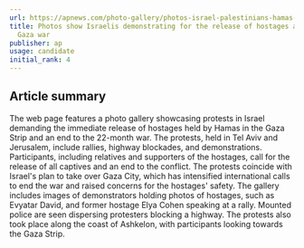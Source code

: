 ```yaml
---
url: https://apnews.com/photo-gallery/photos-israel-palestinians-hamas-protest-hostages-gaza-b024755c7fedd64dcab6c110b2ec1a34
title: Photos show Israelis demonstrating for the release of hostages and ending the
  Gaza war
publisher: ap
usage: candidate
initial_rank: 4
---
```

## Article summary
The web page features a photo gallery showcasing protests in Israel demanding the immediate release of hostages held by Hamas in the Gaza Strip and an end to the 22-month war. The protests, held in Tel Aviv and Jerusalem, include rallies, highway blockades, and demonstrations. Participants, including relatives and supporters of the hostages, call for the release of all captives and an end to the conflict. The protests coincide with Israel's plan to take over Gaza City, which has intensified international calls to end the war and raised concerns for the hostages' safety. The gallery includes images of demonstrators holding photos of hostages, such as Evyatar David, and former hostage Elya Cohen speaking at a rally. Mounted police are seen dispersing protesters blocking a highway. The protests also took place along the coast of Ashkelon, with participants looking towards the Gaza Strip.
